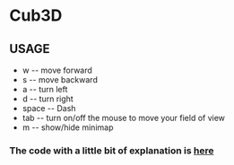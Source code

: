 # Cub3D

## USAGE
- w     -- move forward
- s     -- move backward
- a     -- turn left
- d     -- turn right
- space -- Dash
- tab   -- turn on/off the mouse to move your field of view
- m     -- show/hide minimap


### The code with a little bit of explanation is [here](https://github.com/yumatsui00/Cub3D/tree/master/explain)
